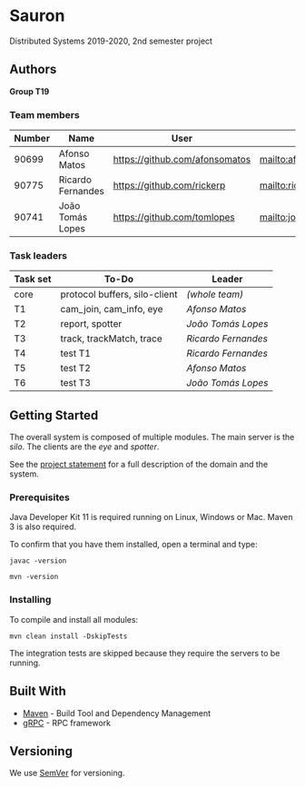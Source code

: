 # Sauron

Distributed Systems 2019-2020, 2nd semester project


## Authors

**Group T19**

### Team members

| Number | Name              | User                             | Email                                            |
| -------|-------------------|----------------------------------| -------------------------------------------------|
| 90699  | Afonso Matos      | <https://github.com/afonsomatos> | <mailto:afonsolfmatos@tecnico.ulisboa.pt>        |
| 90775  | Ricardo Fernandes | <https://github.com/rickerp>     | <mailto:ricardo.s.fernandes@tecnico.ulisboa.pt>  |
| 90741  | João Tomás Lopes  | <https://github.com/tomlopes>    | <mailto:joaotomaslopes@tecnico.ulisboa.pt>       |

### Task leaders

| Task set | To-Do                         | Leader              |
| ---------|-------------------------------| --------------------|
| core     | protocol buffers, silo-client | _(whole team)_      |
| T1       | cam_join, cam_info, eye       | _Afonso Matos_      |
| T2       | report, spotter               | _João Tomás Lopes_  |
| T3       | track, trackMatch, trace      | _Ricardo Fernandes_ |
| T4       | test T1                       | _Ricardo Fernandes_ |
| T5       | test T2                       | _Afonso Matos_      |
| T6       | test T3                       | _João Tomás Lopes_  |


## Getting Started

The overall system is composed of multiple modules.
The main server is the _silo_.
The clients are the _eye_ and _spotter_.

See the [project statement](https://github.com/tecnico-distsys/Sauron/blob/master/README.md) for a full description of the domain and the system.

### Prerequisites

Java Developer Kit 11 is required running on Linux, Windows or Mac.
Maven 3 is also required.

To confirm that you have them installed, open a terminal and type:

```
javac -version

mvn -version
```

### Installing

To compile and install all modules:

```
mvn clean install -DskipTests
```

The integration tests are skipped because they require the servers to be running.


## Built With

* [Maven](https://maven.apache.org/) - Build Tool and Dependency Management
* [gRPC](https://grpc.io/) - RPC framework


## Versioning

We use [SemVer](http://semver.org/) for versioning. 

